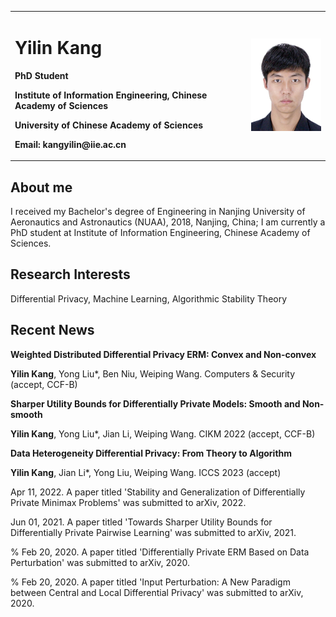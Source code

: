 <table border="0">
  <tr>
    <td width="75%">
      <h1>Yilin Kang</h1>
      <p><b>PhD Student</b></p>
      <p><b>Institute of Information Engineering, Chinese Academy of Sciences</b></p>
      <p><b>University of Chinese Academy of Sciences</b></p>
      <p><b>Email: kangyilin@iie.ac.cn</b></p>
    </td>
    <td width="25%">
      <img src="/photof.jpg" width="100%">
    </td>
  </tr>
</table>

## About me
I received my Bachelor's degree of Engineering in Nanjing University of Aeronautics and Astronautics (NUAA), 2018, Nanjing, China;
I am currently a PhD student at Institute of Information Engineering, Chinese Academy of Sciences.

## Research Interests
Differential Privacy, Machine Learning, Algorithmic Stability Theory

## Recent News
**Weighted Distributed Differential Privacy ERM: Convex and Non-convex**  

**Yilin Kang**, Yong Liu*, Ben Niu, Weiping Wang. Computers & Security (accept, CCF-B)

**Sharper Utility Bounds for Differentially Private Models: Smooth and Non-smooth**

**Yilin Kang**, Yong Liu*, Jian Li, Weiping Wang. CIKM 2022 (accept, CCF-B)

**Data Heterogeneity Differential Privacy: From Theory to Algorithm**

**Yilin Kang**, Jian Li*, Yong Liu, Weiping Wang. ICCS 2023 (accept)


Apr 11, 2022. A paper titled 'Stability and Generalization of Differentially Private Minimax Problems' was submitted to arXiv, 2022.

Jun 01, 2021. A paper titled 'Towards Sharper Utility Bounds for Differentially Private Pairwise Learning' was submitted to arXiv, 2021.

% Feb 20, 2020. A paper titled 'Differentially Private ERM Based on Data Perturbation' was submitted to arXiv, 2020.

% Feb 20, 2020. A paper titled 'Input Perturbation: A New Paradigm between Central and Local Differential Privacy' was submitted to arXiv, 2020.
